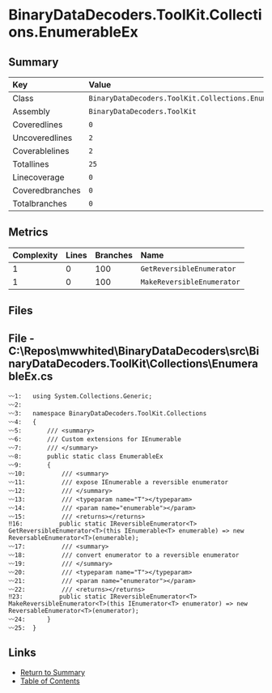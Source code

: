 ﻿# BinaryDataDecoders.ToolKit.Collections.EnumerableEx

## Summary

| Key             | Value                                                 |
| :-------------- | :---------------------------------------------------- |
| Class           | `BinaryDataDecoders.ToolKit.Collections.EnumerableEx` |
| Assembly        | `BinaryDataDecoders.ToolKit`                          |
| Coveredlines    | `0`                                                   |
| Uncoveredlines  | `2`                                                   |
| Coverablelines  | `2`                                                   |
| Totallines      | `25`                                                  |
| Linecoverage    | `0`                                                   |
| Coveredbranches | `0`                                                   |
| Totalbranches   | `0`                                                   |

## Metrics

| Complexity | Lines | Branches | Name                       |
| :--------- | :---- | :------- | :------------------------- |
| 1          | 0     | 100      | `GetReversibleEnumerator`  |
| 1          | 0     | 100      | `MakeReversibleEnumerator` |

## Files

## File - C:\Repos\mwwhited\BinaryDataDecoders\src\BinaryDataDecoders.ToolKit\Collections\EnumerableEx.cs

```CSharp
〰1:   using System.Collections.Generic;
〰2:   
〰3:   namespace BinaryDataDecoders.ToolKit.Collections
〰4:   {
〰5:       /// <summary>
〰6:       /// Custom extensions for IEnumerable
〰7:       /// </summary>
〰8:       public static class EnumerableEx
〰9:       {
〰10:          /// <summary>
〰11:          /// expose IEnumerable a reversible enumerator
〰12:          /// </summary>
〰13:          /// <typeparam name="T"></typeparam>
〰14:          /// <param name="enumerable"></param>
〰15:          /// <returns></returns>
‼16:          public static IReversibleEnumerator<T> GetReversibleEnumerator<T>(this IEnumerable<T> enumerable) => new ReversableEnumerator<T>(enumerable);
〰17:          /// <summary>
〰18:          /// convert enumerator to a reversible enumerator
〰19:          /// </summary>
〰20:          /// <typeparam name="T"></typeparam>
〰21:          /// <param name="enumerator"></param>
〰22:          /// <returns></returns>
‼23:          public static IReversibleEnumerator<T> MakeReversibleEnumerator<T>(this IEnumerator<T> enumerator) => new ReversableEnumerator<T>(enumerator);
〰24:      }
〰25:  }
```

## Links

* [Return to Summary](Summary.md)
* [Table of Contents](../TOC.md)

